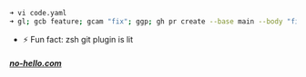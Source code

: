 
```bash
➜ vi code.yaml
➜ gl; gcb feature; gcam "fix"; ggp; gh pr create --base main --body "fix"; gco main; gl
```
- ⚡ Fun fact: zsh git plugin is lit

##### [no-hello.com](https://no-hello.com)


<!--
**pr0PM/pr0PM** is a ✨ _special_ ✨ repository because its `README.md` (this file) appears on your GitHub profile.

Here are some ideas to get you started:

- 🔭 I’m currently working on ...
- 🌱 I’m currently learning ...
- 👯 I’m looking to collaborate on ...
- 🤔 I’m looking for help with ...
- 💬 Ask me about ...
- 📫 How to reach me: ...
- 😄 Pronouns: ...
- ⚡ Fun fact: ...
-->
